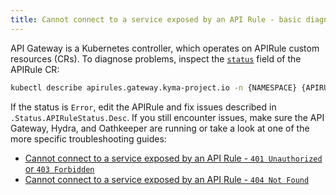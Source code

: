 ```yaml
---
title: Cannot connect to a service exposed by an API Rule - basic diagnostics
---
```


API Gateway is a Kubernetes controller, which operates on APIRule custom resources (CRs). To diagnose problems, inspect the [`status`](../../../05-technical-reference/00-custom-resources/apix-01-apirule.md#status-codes) field of the APIRule CR:

   ```bash
   kubectl describe apirules.gateway.kyma-project.io -n {NAMESPACE} {APIRULE_NAME}
   ```

If the status is `Error`, edit the APIRule and fix issues described in `.Status.APIRuleStatus.Desc`. If you still encounter issues, make sure the API Gateway, Hydra, and Oathkeeper are running or take a look at one of the more specific troubleshooting guides:

- [Cannot connect to a service exposed by an API Rule - `401 Unauthorized` or `403 Forbidden`](apix-02-401-unauthorized-403-forbidden.md)
- [Cannot connect to a service exposed by an API Rule - `404 Not Found`](apix-03-404-not-found.md)
